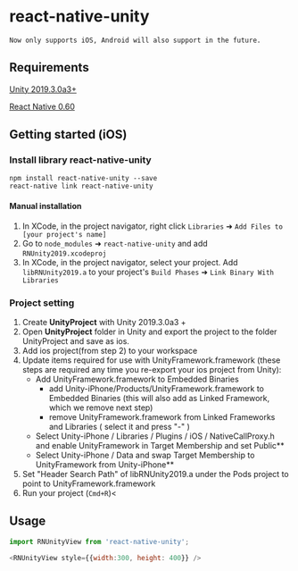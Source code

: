 
# react-native-unity

    Now only supports iOS, Android will also support in the future.

## Requirements

[Unity 2019.3.0a3+](https://unity.com/)

[React Native 0.60](https://facebook.github.io/react-native/)

## Getting started (iOS)

### Install library react-native-unity

```
npm install react-native-unity --save
react-native link react-native-unity
```

#### Manual installation

1. In XCode, in the project navigator, right click `Libraries` ➜ `Add Files to [your project's name]`
2. Go to `node_modules` ➜ `react-native-unity` and add `RNUnity2019.xcodeproj`
3. In XCode, in the project navigator, select your project. Add `libRNUnity2019.a` to your project's `Build Phases` ➜ `Link Binary With Libraries`

### Project setting

1. Create **UnityProject** with Unity 2019.3.0a3 +
2. Open **UnityProject** folder in Unity and export the project to the folder UnityProject and save as ios.
3. Add ios project(from step 2) to your workspace
4. Update items required for use with UnityFramework.framework (these steps are required any time you re-export your ios project from Unity):
    - Add UnityFramework.framework to Embedded Binaries
        - add Unity-iPhone/Products/UnityFramework.framework to Embedded Binaries (this will also add as Linked Framework, which we remove next step)
        - remove UnityFramework.framework from Linked Frameworks and Libraries ( select it and press "-" )
    - Select Unity-iPhone / Libraries / Plugins / iOS / NativeCallProxy.h and enable UnityFramework in Target Membership and set Public**
    - Select Unity-iPhone / Data and swap Target Membership to UnityFramework from Unity-iPhone**
4. Set "Header Search Path" of libRNUnity2019.a under the Pods project to point to UnityFramework.framework
5. Run your project (`Cmd+R`)<

## Usage

```javascript
import RNUnityView from 'react-native-unity';

<RNUnityView style={{width:300, height: 400}} />
```
  